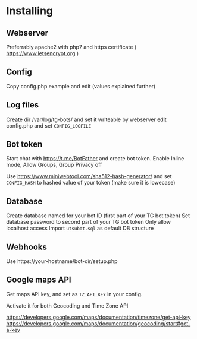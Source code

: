 # Installing

## Webserver

Preferrably apache2 with php7 and https certificate ( https://www.letsencrypt.org )

## Config

Copy config.php.example and edit (values explained further)

## Log files

Create dir /var/log/tg-bots/ and set it writeable by webserver
edit config.php and set `CONFIG_LOGFILE`

## Bot token

Start chat with https://t.me/BotFather and create bot token.
Enable Inline mode, Allow Groups, Group Privacy off

Use https://www.miniwebtool.com/sha512-hash-generator/ and set `CONFIG_HASH` to hashed value of your token (make sure it is lowecase)

## Database

Create database named for your bot ID (first part of your TG bot token)
Set database password to second part of your TG bot token
Only allow localhost access
Import `utsubot.sql` as default DB structure

## Webhooks

Use https://your-hostname/bot-dir/setup.php

## Google maps API

Get maps API key, and set as `TZ_API_KEY` in your config.

Activate it for both Geocoding and Time Zone API

https://developers.google.com/maps/documentation/timezone/get-api-key
https://developers.google.com/maps/documentation/geocoding/start#get-a-key

